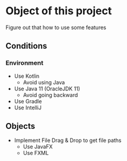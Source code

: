 Object of this project
======================

Figure out that how to use some features

## Conditions

### Environment

* Use Kotlin
  * Avoid using Java
* Use Java 11 (OracleJDK 11)
  * Avoid going backward
* Use Gradle
* Use IntelliJ

## Objects

* Implement File Drag & Drop to get file paths
  * Use JavaFX
  * Use FXML
